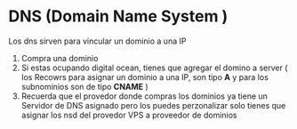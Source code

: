 # DNS (Domain Name System )

Los dns sirven para vincular un dominio a una IP

1. Compra una dominio
2. Si estas ocupando digital ocean, tienes que agregar el domino a server ( los Recowrs para asignar un dominio a una IP, son tipo **A** y para los subnominios son de tipo **CNAME** )
3. Recuerda que el provedor donde compras los dominios
ya tiene un Servidor de DNS asignado pero los puedes 
perzonalizar solo tienes que asignar los nsd del provedor VPS a proveedor de dominios

